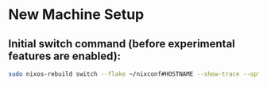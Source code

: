 # New Machine Setup

## Initial switch command (before experimental features are enabled):
```bash
sudo nixos-rebuild switch --flake ~/nixconf#HOSTNAME --show-trace --option extra-experimental-features "nix-command flakes"

